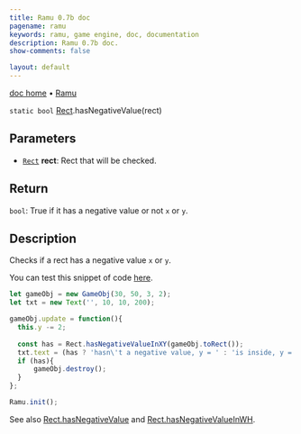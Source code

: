 ```yaml
---
title: Ramu 0.7b doc
pagename: ramu
keywords: ramu, game engine, doc, documentation
description: Ramu 0.7b doc.
show-comments: false

layout: default
---
```

[doc home](home) &#8226; [Ramu](../)  

``static bool`` [Rect](Rect).hasNegativeValue(rect)   

## Parameters
- [``Rect``](Rect) **rect**: Rect that will be checked. 

## Return
``bool``: True if it has a negative value or not ``x`` or ``y``.  

## Description
Checks if a rect has a negative value ``x`` or ``y``. 

You can test this snippet of code [here](https://hermespasser.github.io/p/ramu/tryramu/?let%20gameObj%20=%20new%20GameObj(30,%2050,%203,%202);%0Alet%20txt%20=%20new%20Text(%27%27,%2010,%2010,%20200);%0A%0AgameObj.update%20=%20function()%7B%0A%20%20this.y%20-=%202;%0A%20%20%0A%20%20const%20has%20=%20Rect.hasNegativeValueInXY(gameObj.toRect());%0A%20%20txt.text%20=%20(has%20?%20%27hasn%5C%27t%20a%20negative%20value,%20y%20=%20%27%20:%20%27is%20inside,%20y%20=%20%27)%20+%20this.y;%0A%20%20if%20(has)%7B%0A%09%20%20gameObj.destroy();%0A%20%20%7D%0A%7D;%0A%0ARamu.init();).
```javascript
let gameObj = new GameObj(30, 50, 3, 2);
let txt = new Text('', 10, 10, 200);

gameObj.update = function(){
  this.y -= 2;
  
  const has = Rect.hasNegativeValueInXY(gameObj.toRect());
  txt.text = (has ? 'hasn\'t a negative value, y = ' : 'is inside, y = ') + this.y;
  if (has){
	  gameObj.destroy();
  }
};

Ramu.init();
``` 
See also [Rect.hasNegativeValue](Rect.hasNegativeValue) and [Rect.hasNegativeValueInWH](Rect.hasNegativeValueInWH).